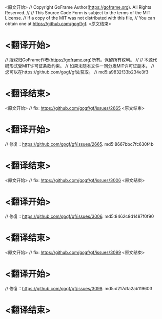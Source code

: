 
<原文开始>
// Copyright GoFrame Author(https://goframe.org). All Rights Reserved.
//
// This Source Code Form is subject to the terms of the MIT License.
// If a copy of the MIT was not distributed with this file,
// You can obtain one at https://github.com/gogf/gf.
<原文结束>

# <翻译开始>
// 版权归GoFrame作者(https://goframe.org)所有。保留所有权利。
//
// 本源代码形式受MIT许可证条款约束。
// 如果未随本文件一同分发MIT许可证副本，
// 您可以在https://github.com/gogf/gf处获取。
// md5:a9832f33b234e3f3
# <翻译结束>


<原文开始>
// fix: https://github.com/gogf/gf/issues/2665
<原文结束>

# <翻译开始>
// 修复：https://github.com/gogf/gf/issues/2665. md5:8667bbc7fc630f4b
# <翻译结束>


<原文开始>
// fix: https://github.com/gogf/gf/issues/3006
<原文结束>

# <翻译开始>
// 修复：https://github.com/gogf/gf/issues/3006. md5:8462c8d1487f0f90
# <翻译结束>


<原文开始>
// fix: https://github.com/gogf/gf/issues/3099
<原文结束>

# <翻译开始>
// 修复：https://github.com/gogf/gf/issues/3099. md5:d217d1a2ab119603
# <翻译结束>

